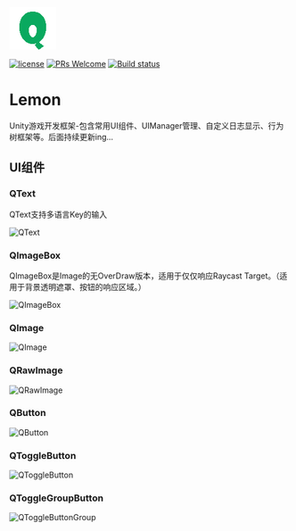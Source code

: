 ![Logo](./Image/logo.png)

[![license](http://img.shields.io/badge/license-MIT-blue.svg)](https://github.com/Tencent/InjectFix/blob/master/LICENSE)
[![PRs Welcome](https://img.shields.io/badge/PRs-welcome-blue.svg)](https://github.com/Tencent/InjectFix/pulls)
[![Build status](https://travis-ci.org/Tencent/InjectFix.svg?branch=master)](https://travis-ci.org/Tencent/InjectFix)

# Lemon
Unity游戏开发框架-包含常用UI组件、UIManager管理、自定义日志显示、行为树框架等。后面持续更新ing...

## UI组件

### QText

QText支持多语言Key的输入

![QText](https://github.com/onelei/Lemon/blob/master/Images/QText.png)

### QImageBox

QImageBox是Image的无OverDraw版本，适用于仅仅响应Raycast Target。（适用于背景透明遮罩、按钮的响应区域。）

![QImageBox](https://github.com/onelei/Lemon/blob/master/Images/QImageBox.png)


### QImage

![QImage](https://github.com/onelei/Lemon/blob/master/Images/QImage.png)


### QRawImage

![QRawImage](https://github.com/onelei/Lemon/blob/master/Images/QRawImage.png)


### QButton

![QButton](https://github.com/onelei/Lemon/blob/master/Images/QButton.png)


### QToggleButton

![QToggleButton](https://github.com/onelei/Lemon/blob/master/Images/QToggleButton.png)


### QToggleGroupButton

![QToggleButtonGroup](https://github.com/onelei/Lemon/blob/master/Images/QToggleButtonGroup.png)
